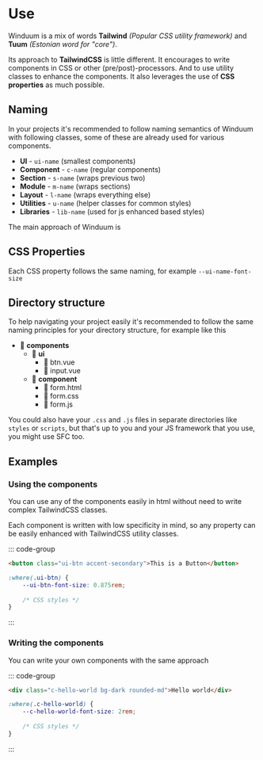 # Use

Winduum is a mix of words **Tailwind** _(Popular CSS utility framework)_ and **Tuum** _(Estonian word for "core")_.

Its approach to **TailwindCSS** is little different. It encourages to write components in CSS or other (pre/post)-processors.
And to use utility classes to enhance the components. It also leverages the use of **CSS properties** as much possible.

## Naming

In your projects it's recommended to follow naming semantics of Winduum with following classes, some of these are already used for various components.

* **UI** - `ui-name` (smallest components)
* **Component** - `c-name` (regular components)
* **Section** - `s-name` (wraps previous two)
* **Module** - `m-name` (wraps sections)
* **Layout** - `l-name` (wraps everything else)
* **Utilities** - `u-name` (helper classes for common styles)
* **Libraries** - `lib-name` (used for js enhanced based styles)

The main approach of Winduum is 

## CSS Properties

Each CSS property follows the same naming, for example `--ui-name-font-size`

## Directory structure

To help navigating your project easily it's recommended to follow the same naming principles for your directory structure, for example like this

* 📁 **components**
    * 📁 **ui**
        * 📄 btn.vue
        * 📄 input.vue
    * 📁 **component**
        * 📄 form.html
        * 📄 form.css
        * 📄 form.js


You could also have your `.css` and `.js` files in separate directories like `styles` or `scripts`, but that's up to you and your JS framework that you use, you might use SFC too.

## Examples

### Using the components

You can use any of the components easily in html without need to write complex TailwindCSS classes.

Each component is written with low specificity in mind, so any property can be easily enhanced with TailwindCSS utility classes.

::: code-group
```html
<button class="ui-btn accent-secondary">This is a Button</button>
```
```css
:where(.ui-btn) {
    --ui-btn-font-size: 0.875rem;
    
    /* CSS styles */
}
```
:::

### Writing the components

You can write your own components with the same approach

::: code-group
```html
<div class="c-hello-world bg-dark rounded-md">Hello world</div>
```
```css
:where(.c-hello-world) {
    --c-hello-world-font-size: 2rem;
    
    /* CSS styles */
}
```
:::
